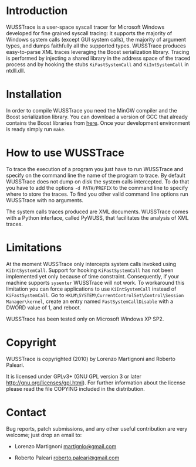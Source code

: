 # Introduction #

WUSSTrace is a user-space syscall tracer for Microsoft Windows developed for
fine grained syscall tracing: it supports the majority of Windows system calls
(except GUI system calls), the majority of argument types, and dumps faithfully
all the supported types. WUSSTrace produces easy-to-parse XML traces leveraging
the Boost serialization library. Tracing is performed by injecting a shared
library in the address space of the traced process and by hooking the stubs
`KiFastSystemCall` and `KiIntSystemCall` in ntdll.dll.

# Installation #

In order to compile WUSSTrace you need the MinGW compiler and the Boost
serialization library. You can download a version of GCC that already contains the Boost libraries from [here](http://nuwen.net/mingw.html). Once your development environment is ready simply run `make`.

# How to use WUSSTrace #

To trace the execution of a program you just have to run WUSSTrace and specify
on the command line the name of the program to trace. By default WUSSTrace does
not dump on disk the system calls intercepted. To do that you have to add the
options `-d PATH/PREFIX` to the command line to specify where to store the
traces. To find you other valid command line options run WUSSTrace with no
arguments.

The system calls traces produced are XML documents. WUSSTrace comes with a
Python interface, called PyWUSS, that facilitates the analysis of XML traces.

# Limitations #

At the moment WUSSTrace only intercepts system calls invoked using
`KiIntSystemCall`. Support for hooking `KiFastSystemCall` has not been implemented
yet only because of time constraint. Consequently, if your machine supports
`sysenter` WUSSTrace will not work. To workaround this limitation you can
force applications to use `KiIntSystemCall` instead of `KiFastSystemCall`. Go to `HKLM\SYSTEM\CurrentControlSet\Control\Session Manager\kernel`, create an entry named `FastSystemCallDisable` with a DWORD value of 1, and reboot.

WUSSTrace has been tested only on Microsoft Windows XP SP2.

# Copyright #

WUSSTrace is copyrighted (2010) by Lorenzo Martignoni and Roberto Paleari.

It is licensed under GPLv3+ (GNU GPL version 3 or later
<http://gnu.org/licenses/gpl.html>). For further information about the license
please read the file COPYING included in the distribution.

# Contact #

Bug reports, patch submissions, and any other useful contribution are very
welcome; just drop an email to:

  * Lorenzo Martignoni <martignlo@gmail.com>

  * Roberto Paleari <roberto.paleari@gmail.com>